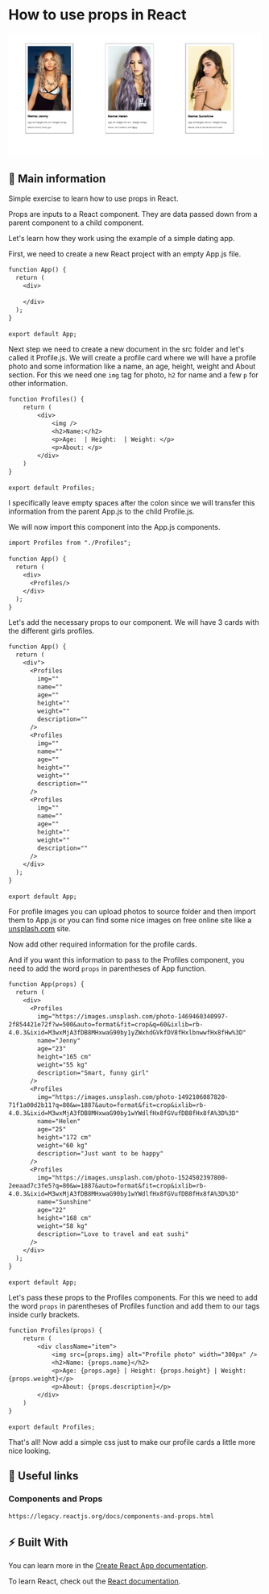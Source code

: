 # How to use props in React

![cover](./src/props.JPG)


## 🦉 Main information

Simple exercise to learn how to use props in React.

Props are inputs to a React component. They are data passed down from a parent component to a child component.

Let's learn how they work using the example of a simple dating app.

First, we need to create a new React project with an empty App.js file.

```
function App() {
  return (
    <div>
    
    </div>
  );
}

export default App;

```

Next step we need to create a new document in the src folder and let's called it Profile.js. We will create a profile card where we will have a profile photo and some information like a name, an age, height, weight and About section. For this we need one `img` tag for photo, `h2` for name and a few `p` for other information.

```
function Profiles() {
    return (
        <div>
            <img />
            <h2>Name:</h2>
            <p>Age:  | Height:  | Weight: </p>
            <p>About: </p>
        </div>
    )
}

export default Profiles;
```

I specifically leave empty spaces after the colon since we will transfer this information from the parent App.js to the child Profile.js.

We will now import this component into the App.js components.

```
import Profiles from "./Profiles";

function App() {
  return (
    <div>
      <Profiles/>
    </div>
  );
}

```
Let's add the necessary props to our component. We will have 3 cards with the different girls profiles.

```
function App() {
  return (
    <div">
      <Profiles
        img=""
        name=""
        age=""
        height=""
        weight=""
        description=""
      />
      <Profiles
        img=""
        name=""
        age=""
        height=""
        weight=""
        description=""
      />
      <Profiles
        img=""
        name=""
        age=""
        height=""
        weight=""
        description=""
      />
    </div>
  );
}

export default App;
```
For profile images you can upload photos to source folder and then import them to App.js or you can find some nice images on free online site like a [unsplash.com](https://unsplash.com/) site.

Now add other required information for the profile cards.

And if you want this information to pass to the Profiles component, you need to add the word `props` in parentheses of App function.

```
function App(props) {
  return (
    <div>
      <Profiles
        img="https://images.unsplash.com/photo-1469460340997-2f854421e72f?w=500&auto=format&fit=crop&q=60&ixlib=rb-4.0.3&ixid=M3wxMjA3fDB8MHxwaG90by1yZWxhdGVkfDV8fHxlbnwwfHx8fHw%3D"
        name="Jenny"
        age="23"
        height="165 cm"
        weight="55 kg"
        description="Smart, funny girl"
      />
      <Profiles
        img="https://images.unsplash.com/photo-1492106087820-71f1a00d2b11?q=80&w=1887&auto=format&fit=crop&ixlib=rb-4.0.3&ixid=M3wxMjA3fDB8MHxwaG90by1wYWdlfHx8fGVufDB8fHx8fA%3D%3D"
        name="Helen"
        age="25"
        height="172 cm"
        weight="60 kg"
        description="Just want to be happy"
      />
      <Profiles
        img="https://images.unsplash.com/photo-1524502397800-2eeaad7c3fe5?q=80&w=1887&auto=format&fit=crop&ixlib=rb-4.0.3&ixid=M3wxMjA3fDB8MHxwaG90by1wYWdlfHx8fGVufDB8fHx8fA%3D%3D"
        name="Sunshine"
        age="22"
        height="168 cm"
        weight="58 kg"
        description="Love to travel and eat sushi"
      />
    </div>
  );
}

export default App;
```
Let's pass these props to the Profiles components. For this we need to add the word `props` in parentheses of Profiles function and add them to our tags inside curly brackets.

```
function Profiles(props) {
    return (
        <div className="item">
            <img src={props.img} alt="Profile photo" width="300px" />
            <h2>Name: {props.name}</h2>
            <p>Age: {props.age} | Height: {props.height} | Weight: {props.weight}</p>
            <p>About: {props.description}</p>
        </div>
    )
}

export default Profiles;
``` 
That's all! Now add a simple css just to make our profile cards a little more nice looking.

## 🦊 Useful links

### Components and Props

```
https://legacy.reactjs.org/docs/components-and-props.html
```




## ⚡ Built With

You can learn more in the [Create React App documentation](https://facebook.github.io/create-react-app/docs/getting-started).

To learn React, check out the [React documentation](https://reactjs.org/).

